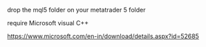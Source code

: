 drop the mql5 folder on your metatrader 5 folder

require Microsoft visual C++

https://www.microsoft.com/en-in/download/details.aspx?id=52685
